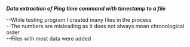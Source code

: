   ***Data extraction of Ping time command with timestamp to a file***
  
  --While testing program I created many files in the process  
  --The numbers are misleading as it does not always mean chronological order  
  --Files with most data were added    


  
